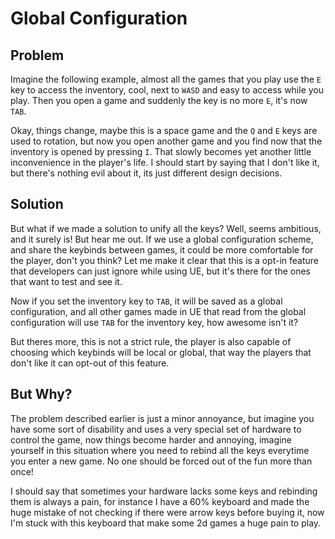 # Global Configuration
## Problem
Imagine the following example, almost all the games that you play use the `E` key to access the inventory, cool, next to `WASD` and easy to access while you play. Then you open a game and suddenly the key is no more `E`, it's now `TAB`.

Okay, things change, maybe this is a space game and the `Q` and `E` keys are used to rotation, but now you open another game and you find now that the inventory is opened by pressing `I`. That slowly becomes yet another little inconvenience in the player's life. I should start by saying that I don't like it, but there's nothing evil about it, its just different design decisions.

## Solution
But what if we made a solution to unify all the keys? Well, seems ambitious, and it surely is! But hear me out. If we use a global configuration scheme, and share the keybinds between games, it could be more comfortable for the player, don't you think? Let me make it clear that this is a opt-in feature that developers can just ignore while using UE, but it's there for the ones that want to test and see it.

Now if you set the inventory key to `TAB`, it will be saved as a global configuration, and all other games made in UE that read from the global configuration will use `TAB` for the inventory key, how awesome isn't it?

But theres more, this is not a strict rule, the player is also capable of choosing which keybinds will be local or global, that way the players that don't like it can opt-out of this feature.

## But Why?
The problem described earlier is just a minor annoyance, but imagine you have some sort of disability and uses a very special set of hardware to control the game, now things become harder and annoying, imagine yourself in this situation where you need to rebind all the keys everytime you enter a new game. No one should be forced out of the fun more than once!

I should say that sometimes your hardware lacks some keys and rebinding them is always a pain, for instance I have a 60% keyboard and made the huge mistake of not checking if there were arrow keys before buying it, now I'm stuck with this keyboard that make some 2d games a huge pain to play.

